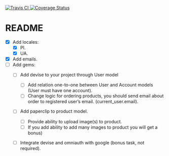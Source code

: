 [![Travis CI       ](https://travis-ci.org/nuncostans/rails_yevtushenko.svg)           ](https://travis-ci.org/nuncostans/rails_yevtushenko)
[![Coverage Status](https://coveralls.io/repos/github/nuncostans/rails_yevtushenko/badge.svg?branch=master)](https://coveralls.io/github/nuncostans/rails_yevtushenko?branch=master)

# README

- [x] Add locales:
  - [x] Pl.
  - [x] UA.
- [x] Add emails.
- [ ] Add gems:
  - [ ] Add devise to your project through User model
    - [ ] Add relation one-to-one between User and Account models (User must have one account).
    - [ ] Change logic for ordering products, you should send email about order to registered user’s email. (current_user.email).
  - [ ] Add paperclip to product model.
    - [ ] Provide ability to upload image(s) to product.
    - [ ] If you add ability to add many images to product you will get a bonus) 
  - [ ] Integrate devise and omniauth with google (bonus task, not required).

